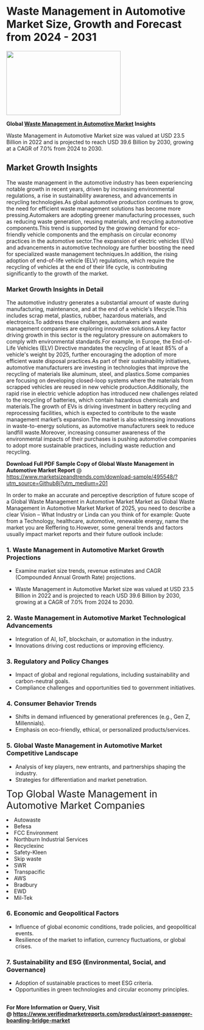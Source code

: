 <H1>Waste Management in Automotive Market Size, Growth and Forecast from 2024 - 2031</H1><img class="aligncenter size-medium wp-image-584254" src="https://thirdeyenews.in/wp-content/uploads/2024/09/Global-Market-Research-300x168.jpeg" alt="" width="300" height="168" /><p><strong>Global&nbsp;<a href="https://www.marketsizeandtrends.com/download-sample/495548/?utm_source=Github8j?utm_medium=201">Waste Management in Automotive Market</a> Insights</strong></p><p>Waste Management in Automotive Market size was valued at USD 23.5 Billion in 2022 and is projected to reach USD 39.6 Billion by 2030, growing at a CAGR of 7.0% from 2024 to 2030.</p><p><h2>Market Growth Insights</h2> The waste management in the automotive industry has been experiencing notable growth in recent years, driven by increasing environmental regulations, a rise in sustainability awareness, and advancements in recycling technologies.As global automotive production continues to grow, the need for efficient waste management solutions has become more pressing.Automakers are adopting greener manufacturing processes, such as reducing waste generation, reusing materials, and recycling automotive components.This trend is supported by the growing demand for eco-friendly vehicle components and the emphasis on circular economy practices in the automotive sector.The expansion of electric vehicles (EVs) and advancements in automotive technology are further boosting the need for specialized waste management techniques.In addition, the rising adoption of end-of-life vehicle (ELV) regulations, which require the recycling of vehicles at the end of their life cycle, is contributing significantly to the growth of the market.<h3>Market Growth Insights in Detail</h3> The automotive industry generates a substantial amount of waste during manufacturing, maintenance, and at the end of a vehicle's lifecycle.This includes scrap metal, plastics, rubber, hazardous materials, and electronics.To address these challenges, automakers and waste management companies are exploring innovative solutions.A key factor driving growth in this sector is the regulatory pressure on automakers to comply with environmental standards.For example, in Europe, the End-of-Life Vehicles (ELV) Directive mandates the recycling of at least 85% of a vehicle's weight by 2025, further encouraging the adoption of more efficient waste disposal practices.As part of their sustainability initiatives, automotive manufacturers are investing in technologies that improve the recycling of materials like aluminum, steel, and plastics.Some companies are focusing on developing closed-loop systems where the materials from scrapped vehicles are reused in new vehicle production.Additionally, the rapid rise in electric vehicle adoption has introduced new challenges related to the recycling of batteries, which contain hazardous chemicals and materials.The growth of EVs is driving investment in battery recycling and reprocessing facilities, which is expected to contribute to the waste management market’s expansion.The market is also witnessing innovations in waste-to-energy solutions, as automotive manufacturers seek to reduce landfill waste.Moreover, increasing consumer awareness of the environmental impacts of their purchases is pushing automotive companies to adopt more sustainable practices, including waste reduction and recycling.<p><span class=""><strong>Download Full PDF Sample Copy of Global Waste Management in Automotive Market Report</strong> @ <a href="https://www.marketsizeandtrends.com/download-sample/495548/?utm_source=Github8j?utm_medium=201" target="_blank">https://www.marketsizeandtrends.com/download-sample/495548/?utm_source=Github8j?utm_medium=201</a></span></p><p>In order to make an accurate and perceptive description of future scope of a Global&nbsp;Waste Management in Automotive Market Market as Global&nbsp;Waste Management in Automotive Market Market of 2025, you need to describe a clear Vision &ndash; What Industry or Linda can you think of for example: Quote from a Technology, healthcare, automotive, renewable energy, name the market you are Reffering to.However, some general trends and factors usually impact market reports and their future outlook include:</p><h3>1.&nbsp;<strong>Waste Management in Automotive Market Growth Projections</strong></h3><ul><li>Examine market size trends, revenue estimates and CAGR (Compounded Annual Growth Rate) projections.</li><li><p>Waste Management in Automotive Market size was valued at USD 23.5 Billion in 2022 and is projected to reach USD 39.6 Billion by 2030, growing at a CAGR of 7.0% from 2024 to 2030.</p></li></ul><h3>2.&nbsp;<strong>Waste Management in Automotive Market Technological Advancements</strong></h3><ul><li>Integration of AI, IoT, blockchain, or automation in the industry.</li><li>Innovations driving cost reductions or improving efficiency.</li></ul><h3>3.&nbsp;<strong>Regulatory and Policy Changes</strong></h3><ul><li>Impact of global and regional regulations, including sustainability and carbon-neutral goals.</li><li>Compliance challenges and opportunities tied to government initiatives.</li></ul><h3>4.&nbsp;<strong>Consumer Behavior Trends</strong></h3><ul><li>Shifts in demand influenced by generational preferences (e.g., Gen Z, Millennials).</li><li>Emphasis on eco-friendly, ethical, or personalized products/services.</li></ul><h3>5.&nbsp;<strong>Global Waste Management in Automotive Market Competitive Landscape</strong></h3><ul><li>Analysis of key players, new entrants, and partnerships shaping the industry.</li><li>Strategies for differentiation and market penetration.</li></ul><p data-pm-slice="1 1 []"><span style="color: inherit; font-family: inherit; font-size: 25px;">Top Global Waste Management in Automotive Market Companies</span></p><div class="" data-test-id=""><p><li>Autowaste</li><li> Befesa</li><li> FCC Environment</li><li> Northburn Industrial Services</li><li> Recyclexinc</li><li> Safety-Kleen</li><li> Skip waste</li><li> SWR</li><li> Transpacific</li><li> AWS</li><li> Bradbury</li><li> EWD</li><li> Mil-Tek</li></p></div><h3>6.&nbsp;<strong>Economic and Geopolitical Factors</strong></h3><ul><li>Influence of global economic conditions, trade policies, and geopolitical events.</li><li>Resilience of the market to inflation, currency fluctuations, or global crises.</li></ul><h3>7.&nbsp;<strong>Sustainability and ESG (Environmental, Social, and Governance)</strong></h3><ul><li>Adoption of sustainable practices to meet ESG criteria.</li><li>Opportunities in green technologies and circular economy principles.</li></ul><h2><strong style="font-size: 14px;">For More Information or Query, Visit @&nbsp;</strong><a style="background-color: #ffffff; font-size: 14px;" href="https://www.marketsizeandtrends.com/report/waste-management-in-automotive-market/" target="_blank">https://www.verifiedmarketreports.com/product/airport-passenger-boarding-bridge-market</a></h2>